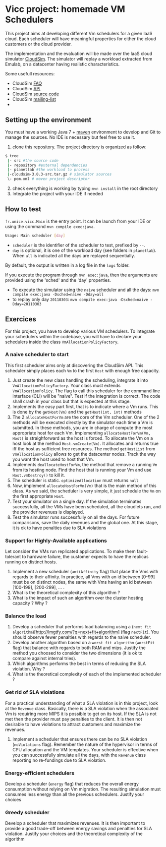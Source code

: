 # Vicc project: homemade VM Schedulers

This project aims at developing different Vm schedulers for a given IaaS cloud. Each scheduler will have meaningful properties for either the cloud customers or the cloud provider.

The implementation and the evaluation will be made over the IaaS cloud simulator [CloudSim](http://www.cloudbus.org/cloudsim/). The simulator will replay a workload extracted from Emulab, on a datacenter having realistic characteristics. 

Some usefull resources:

- CloudSim [FAQ](https://code.google.com/p/cloudsim/wiki/FAQ#Policies_and_algorithms)
- CloudSim [API](http://www.cloudbus.org/cloudsim/doc/api/index.html)
- CloudSim [source code](cloudsim-3.0.3-src.tar.gz)
- CloudSim [mailing-list](https://groups.google.com/forum/#!forum/cloudsim)
- 
## Setting up the environment

You must have a working Java 7 + [maven](http://maven.apache.org) environment to develop and Git to manage the sources. No IDE is necessary but feel free to use it.

1. clone this repository. The project directory is organized as follow:
```sh
$ tree
 |- src #the source code
 |- repository #external dependencies
 |- planetlab #the workload to process
 |-cloudsim-3.0.3-src.tar.gz # simulator sources
 \- pom.xml # maven project descriptor
```
2. check everything is working by typing `mvn install` in the root directory
3. Integrate the project with your IDE if needed

## How to test

`fr.unice.vicc.Main` is the entry point. It can be launch from your IDE or using the command `mvn compile exec:java`.

```sh
Usage: Main scheduler [day]
```

- `scheduler` is the identifier of the scheduler to test, prefixed by `--`.
- `day` is optional, it is one of the workload day (see folders in `planetlab`). When `all` is indicated all the days are replayed sequentially.

By default, the output is written in a log file in the `logs` folder.

If you execute the program through `mvn exec:java`, then the arguments are provided using the 'sched' and the 'day' properties.

- To execute the simulator using the `naive` scheduler and all the days:
`mvn compile exec:java -Dsched=naive -Dday=all`
- to replay only day `20110303`: `mvn compile exec:java -Dsched=naive -Dday=20110303`

## Exercices

For this project, you have to develop various VM schedulers.
To integrate your schedulers within the codebase, you will have to declare your schedulers inside the class `VmAllocationPolicyFactory`.

### A naive scheduler to start

This first scheduler aims only at discovering the CloudSim API. This scheduler simply places each `Vm` to the first `Host` with enough free capacity.

1. Just create the new class handling the scheduling, integrate it into `VmAllocationPolicyFactory`. Your class must extends `VmAllocationPolicy`. The flag to call this scheduler for the command line interface (CLI) will be "naive". Test if the integration is correct. The code shall crash in your class but that is expected at this stage.
2. Implements the easy part first, that is to indicate where a Vm runs. This is done by the `getHost(Vm)` and the `getHost(int, int)` methods
3. The 2 `allocateHostForVm` are the core of the Vm scheduler. One of the 2 methods will be executed directly by the simulator each time a Vm is submitted. In these methods, you are in charge of compute the most appropriate host for each Vm. Implementing `allocateHostForVm(Vm, Host)` is straighforward as the host is forced. To allocate the Vm on a host look at the method `Host.vmCreate(Vm)`. It allocates and returns true iff the host as sufficient free resources. The method `getHostList` from `VmAllocationPolicy` allows to get the datacenter nodes. Track the way you want the host used to host that Vm.
4. Implements `deallocateHostForVm`, the method that remove a running `Vm` from its hosting node. Find the host that is running your Vm and use `Host.vmDestroy()` to kill it.
5. The scheduler is static. `optimizeAllocation` must returns `null`
6. Now, implement `allocateHostForVm(Vm)` that is the main method of this class. As we said, the scheduler is very simple, it just schedule the `Vm` on the first appropriate `Host`.
7. Test your simulator on a single day. If the simulation terminates successfully, all the VMs have been scheduled, all the cloudlets ran, and the provider revenues is displayed.
8. Test the simulator runs successfully on all the days. For future comparisons, save the daily revenues and the global one. At this stage, it is ok to have penalties due to SLA violations
	
### Support for Highly-Available applications

Let consider the VMs run replicated applications. To make them fault-tolerant to hardware failure, the customer expects to have the replicas running on distinct hosts.

1. Implement a new scheduler (`antiAffinity` flag) that place the Vms with regards to their affinity. In practice, all Vms with an id between [0-99] must be on distinct nodes, the same with Vms having an id between [100-199], [200-299], ... .
1. What is the theoretical complexity of this algorithm ?
1. What is the impact of such an algorithm over the cluster hosting capacity ? Why ?

### Balance the load

1. Develop a scheduler that performs load balancing using a (`next fit algorithm`)[http://lmgtfy.com/?q=next+fit+algorithm] (flag `nextFit`). You should observe fewer penalties with regards to the naive scheduler.
1. Develop another algorithm based on a `worst fit algorithm` (`worstFit` flag) that balance with regards to both RAM and mips. Justify  the method you choosed to consider the two dimensions (it is ok to compare against internal tries).
1. Which algorithms performs the best in terms of reducing the SLA violation. Why ?
1. What is the theoretical complexity of each of the implemented scheduler ?

### Get rid of SLA violations

For a practical understanding of what a SLA violation is in this project, look at the `Revenue` class. Basically, there is a SLA violation when the associated Vm is requiring more MIPS it is possible to get on its host.
If the SLA is not met then the provider must pay penalties to the client. It is then not desirable to have violations to attract customers and maximize the revenues.

1. Implement a scheduler that ensures there can be no SLA violation (`noViolations` flag). Remember the nature of the hypervisor in terms of CPU allocation and the VM templates. Your scheduler is effective when you can successfully simulate all the days, with the `Revenue` class reporting no re-fundings due to SLA violation.

### Energy-efficient schedulers

Develop a scheduler (`energy` flag) that reduces the overall energy consumption without relying on Vm migration. The resulting simulation must consumes less energy than all the previous schedulers. Justify your choices

### Greedy scheduler

Develop a scheduler that maximizes revenues. It is then important to provide a good trade-off between energy savings and penalties for SLA violation. Justify your choices and the theoretical complexity of the algorithm
